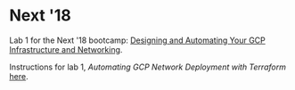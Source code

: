# Next '18

Lab 1 for the Next '18 bootcamp:
[Designing and Automating Your GCP Infrastructure and Networking](https://cloud.withgoogle.com/next18/sf/sessions/session/177047).

Instructions for lab 1, *Automating GCP Network Deployment with Terraform*
[here](https://github.com/GoogleCloudPlatform/autonetdeploy-startup).
